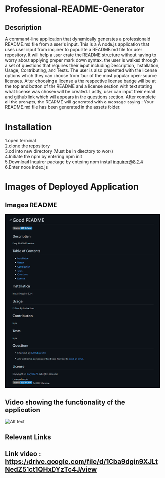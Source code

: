 # Professional-README-Generator
## Description
A command-line application that dynamically generates a professionald README.md file from a user's input.
This is a A node.js application that uses user input from inquirer to populate a README.md file for user repository. It will help a user crate the README structure without having to worry about applying proper mark down syntax. the user is walked through a set of questions that requires their input including Description, Installation, Usage, Contributing, and Tests. The user is also presented with the license options which they can choose from four of the most popular open-source licenses. After choosing a license a the respective license badge will be at the top and botton of the README and a license section with text stating what license was chosen will be created. Lastly, user can input their email and github link which will appears in the questions section. After complete all the prompts, the README will generated with a message saying : Your README.md file has been generated in the assets folder. 
# Installation
 1.open terminal<br>
 2.clone the repository<br>
 3.cd into new directory (Must be in directory to work)<br>
 4.Initiate the npm by entering npm init<br>
 5.Download Inquirer package by entering npm install inquirer@8.2.4<br>
 6.Enter node index.js<br>
 
# Images of Deployed Application
## Images README 
 ![alt text](assets/img/Screenshot_readme.png)
 
 ## Video showing the functionality of the application


 ![ Alt text](assets/video/video_readme.gif)
 ## Relevant Links
 ## Link video : https://drive.google.com/file/d/1Cba9dgin9XJLtNedZ51ct1QHxDYzTc4J/view
